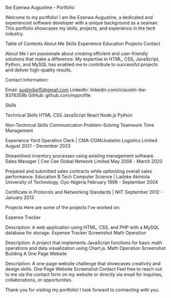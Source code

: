 Ibe Ezenwa Augustine - Portfolio

Welcome to my portfolio! I am Ibe Ezenwa Augustine, a dedicated and experienced software developer with a unique background as a seaman. This portfolio showcases my skills, projects, and experience in the tech industry.

Table of Contents
About Me
Skills
Experience
Education
Projects
Contact

About Me
I am passionate about creating efficient and user-friendly solutions that make a difference. My expertise in HTML, CSS, JavaScript, Python, and MySQL has enabled me to contribute to successful projects and deliver high-quality results.

Contact Information:

Email: austinibe15@gmail.com
LinkedIn: linkedin.com/in/austin-ibe-9378359b
GitHub: github.com/myprofile

Skills

Technical Skills
HTML
CSS
JavaScript
React
Node.js
Python

Non-Technical Skills
Communication
Problem-Solving
Teamwork
Time Management

Experience
Yard Operation Clerk | CMA-CGM/Joatelim Logistics Limited
August 2021 - December 2023

Streamlined inventory processes using existing management software.
Sales Manager | Cee Cee Global Network Limited
May 2008 - March 2020

Prepared and submitted sales contracts while optimizing overall sales performance.
Education
B.Tech Computer Science | Ladoke Akintola University of Technology, Oyo-Nigeria
February 1999 - September 2004

Certificate in Protocols and Networking Standards | NIIT
September 2012 - January 2013

Projects
Here are some of the projects I've worked on:

Expense Tracker

Description: A web application using HTML, CSS, and PHP with a MySQL database for storage.
Expense Tracker Screenshot
Math Operation

Description: A project that implements JavaScript functions for basic math operations and data visualization using Chart.js.
Math Operation Screenshot
Building A One Page Website

Description: A one-page website challenge that showcases creativity and design skills.
One Page Website Screenshot
Contact
Feel free to reach out to me via the contact form on my website or directly via email for inquiries, collaborations, or opportunities.

Thank you for visiting my portfolio! I look forward to connecting with you.
